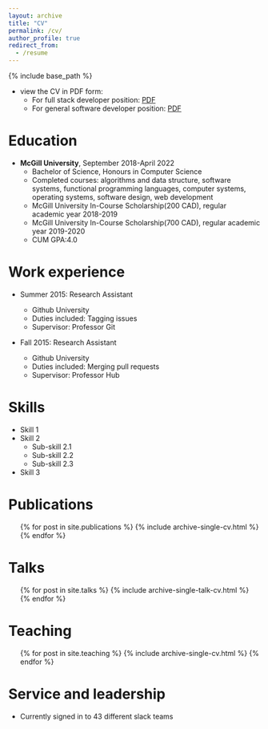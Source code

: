 ```yaml
---
layout: archive
title: "CV"
permalink: /cv/
author_profile: true
redirect_from:
  - /resume
---
```


{% include base_path %}
* view the CV in PDF form:
  * For full stack developer position: [PDF](http://Elva99.github.io/files/Full_Stack_Resume_Xinran_Xiong.pdf)
  * For general software developer position: [PDF](http://Elva99.github.io/files/resume_Xinran_Xiong.pdf)

Education
======
* **McGill University**, September 2018-April 2022
  * Bachelor of Science, Honours in Computer Science
  * Completed courses: algorithms and data structure, software systems, functional programming languages, computer systems,
    operating systems, software design, web development
  * McGill University In-Course Scholarship(200 CAD), regular academic year 2018-2019
  * McGill University In-Course Scholarship(700 CAD), regular academic year 2019-2020
  * CUM GPA:4.0

Work experience
======
* Summer 2015: Research Assistant
  * Github University
  * Duties included: Tagging issues
  * Supervisor: Professor Git

* Fall 2015: Research Assistant
  * Github University
  * Duties included: Merging pull requests
  * Supervisor: Professor Hub
  
Skills
======
* Skill 1
* Skill 2
  * Sub-skill 2.1
  * Sub-skill 2.2
  * Sub-skill 2.3
* Skill 3

Publications
======
  <ul>{% for post in site.publications %}
    {% include archive-single-cv.html %}
  {% endfor %}</ul>
  
Talks
======
  <ul>{% for post in site.talks %}
    {% include archive-single-talk-cv.html %}
  {% endfor %}</ul>
  
Teaching
======
  <ul>{% for post in site.teaching %}
    {% include archive-single-cv.html %}
  {% endfor %}</ul>
  
Service and leadership
======
* Currently signed in to 43 different slack teams
